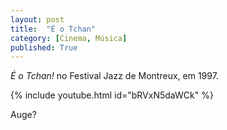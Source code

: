```yaml
---
layout: post
title:  "É o Tchan"
category: [Cinema, Música]
published: True
---
```


_É o Tchan!_ no Festival Jazz de Montreux, em 1997.

{% include youtube.html id="bRVxN5daWCk" %} 

Auge?